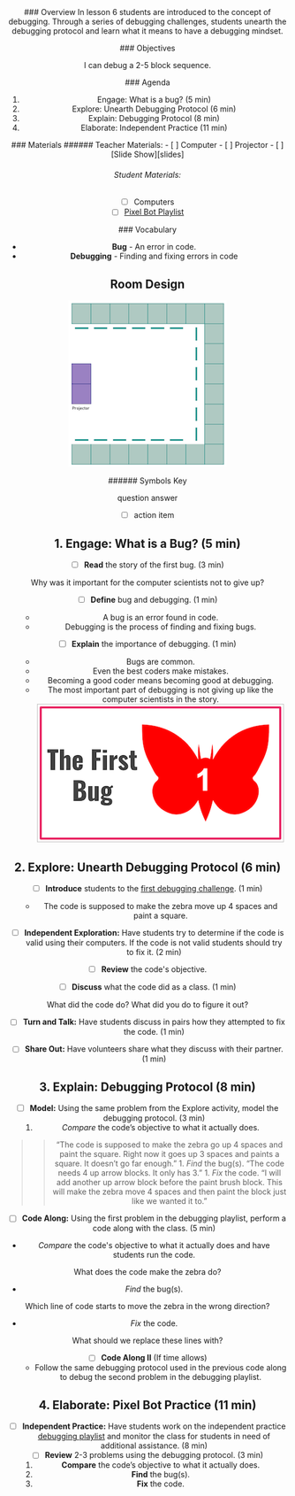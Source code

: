 <header class='header' title='Debugging' subtitle='Lesson 06'/>

<notable>
<iconp src='/icons/activity.png'>### Overview</iconp>
In lesson 6 students are introduced to the concept of debugging. Through a series of debugging challenges, students unearth the debugging protocol and learn what it means to have a debugging mindset.

<iconp src='/icons/objectives.png'>### Objectives</iconp>

I can debug a 2-5 block sequence.

<iconp src='/icons/agenda.png'>### Agenda</iconp>

1. Engage: What is a bug? (5 min)
1. Explore: Unearth Debugging Protocol (6 min)
1. Explain: Debugging Protocol (8 min)
1. Elaborate: Independent Practice (11 min)

<note>
<iconp src='/icons/materials.png'>### Materials</iconp>
###### Teacher Materials:
- [ ] Computer
- [ ] Projector
- [ ] [Slide Show][slides]

###### Student Materials:
- [ ] Computers
- [ ] [Pixel Bot Playlist][playlist]

<iconp src='/icons/vocab.png'>### Vocabulary</iconp>

- **Bug** - An error in code.
- **Debugging** - Finding and fixing errors in code

</note>

<pagebreak/>

## Room Design

![room](/images/layout-online.png)

<note borderLeft='2px solid green' mt='2em'>
###### Symbols Key

<iconp ml='1.65em' type='question'>question</iconp>
<iconp ml='1.65em' type='answer'>answer</iconp>
- [ ] action item
</note>

<pagebreak/>

## 1. Engage: What is a Bug? (5 min)
- [ ] **Read** the story of the first bug. (3 min)

<iconp type='question'>Why was it important for the computer scientists not to give up?</iconp>

- [ ] **Define** bug and debugging. (1 min)
	- A bug is an error found in code.
	- Debugging is the process of finding and fixing bugs.

- [ ] **Explain** the importance of debugging. (1 min)
	- Bugs are common.
	- Even the best coders make mistakes.
	- Becoming a good coder means becoming good at debugging.
	- The most important part of debugging is not giving up like the computer scientists in the story.
	<note>![bug](./images/first-bug.png)</note>

## 2. Explore: Unearth Debugging Protocol (6 min)

- [ ] **Introduce** students to the [first debugging challenge][challenge]. (1 min)
	- The code is supposed to make the zebra move up 4 spaces and paint a square.

- [ ] **Independent Exploration:** Have students try to determine if the code is valid using their computers. If the code is not valid students should try to fix it. (2 min)
- [ ] **Review** the code's objective.
- [ ] **Discuss** what the code did as a class. (1 min)

<iconp type='question'>What did the code do?</iconp>
<iconp type='question'>What did you do to figure it out?</iconp>

- [ ] **Turn and Talk:** Have students discuss in pairs how they attempted to fix the code. (1 min)

- [ ] **Share Out:** Have volunteers share what they discuss with their partner. (1 min)

## 3. Explain: Debugging Protocol (8 min)
- [ ] **Model:** Using the same problem from the Explore activity, model the debugging protocol. (3 min)
	1. *Compare* the code’s objective to what it actually does.
> > “The code is supposed to make the zebra go up 4 spaces and paint the square. Right now it goes up 3 spaces and paints a square. It doesn’t go far enough.”
	1. *Find* the bug(s).
> > “The code needs 4 up arrow blocks. It only has 3.”
	1. *Fix* the code.
> > “I will add another up arrow block before the paint brush block. This will make the zebra move 4 spaces and then paint the block just like we wanted it to.”

- [ ] **Code Along:** Using the first problem in the debugging playlist, perform a code along with the class. (5 min)

- *Compare* the code's objective to what it actually does and have students run the code.

<iconp type='question'>What does the code make the zebra do?</iconp>

- *Find* the bug(s).

<iconp type='question'>Which line of code starts to move the zebra in the wrong direction?</iconp>

- *Fix* the code.

<iconp type='question'>What should we replace these lines with?</iconp>

- [ ] **Code Along II** (If time allows)
	- Follow the same debugging protocol used in the previous code along to debug the second problem in the debugging playlist.

## 4. Elaborate: Pixel Bot Practice (11 min)
- [ ] **Independent Practice:** Have students work on the independent practice [debugging playlist][playlist] and monitor the class for students in need of additional assistance. (8 min)
- [ ] **Review** 2-3 problems using the debugging protocol. (3 min)
	1. **Compare** the code’s objective to what it actually does.
	2. **Find** the bug(s).
	3. **Fix** the code.

</notable>

[slides]: https://docs.google.com/presentation/d/1wrmh9mI0GCt2xP7HzF8BW4FHuOdEOKr-L3STjKc-WC8/edit
[playlist]: http://artbot-26016.firebaseapp.com/XG3Y5
[challenge]: https://artbot-26016.firebaseapp.com/JO527
